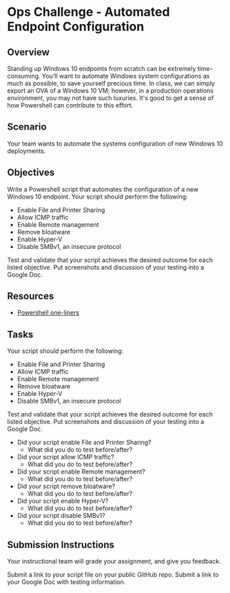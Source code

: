 # Ops Challenge - Automated Endpoint Configuration

## Overview

Standing up Windows 10 endpoints from scratch can be extremely time-consuming. You'll want to automate Windows system configurations as much as possible, to save yourself precious time. In class, we can simply export an OVA of a Windows 10 VM; however, in a production operations environment, you may not have such luxuries. It's good to get a sense of how Powershell can contribute to this effort.

## Scenario

Your team wants to automate the systems configuration of new Windows 10 deployments.

## Objectives

Write a Powershell script that automates the configuration of a new Windows 10 endpoint. Your script should perform the following:
- Enable File and Printer Sharing
- Allow ICMP traffic
- Enable Remote management
- Remove bloatware
- Enable Hyper-V
- Disable SMBv1, an insecure protocol

Test and validate that your script achieves the desired outcome for each listed objective. Put screenshots and discussion of your testing into a Google Doc.

## Resources

- [Powershell one-liners](https://github.com/superswan/Powershell-SysAdmin)

## Tasks

Your script should perform the following:
- Enable File and Printer Sharing
- Allow ICMP traffic
- Enable Remote management
- Remove bloatware
- Enable Hyper-V
- Disable SMBv1, an insecure protocol

Test and validate that your script achieves the desired outcome for each listed objective. Put screenshots and discussion of your testing into a Google Doc.
- Did your script enable File and Printer Sharing?
  - What did you do to test before/after?
- Did your script allow ICMP traffic?
  - What did you do to test before/after?
- Did your script enable Remote management?
  - What did you do to test before/after?
- Did your script remove bloatware?
  - What did you do to test before/after?
- Did your script enable Hyper-V?
  - What did you do to test before/after?
- Did your script disable SMBv1?
  - What did you do to test before/after?

## Submission Instructions

Your instructional team will grade your assignment, and give you feedback.

Submit a link to your script file on your public GitHub repo.
Submit a link to your Google Doc with testing information.
